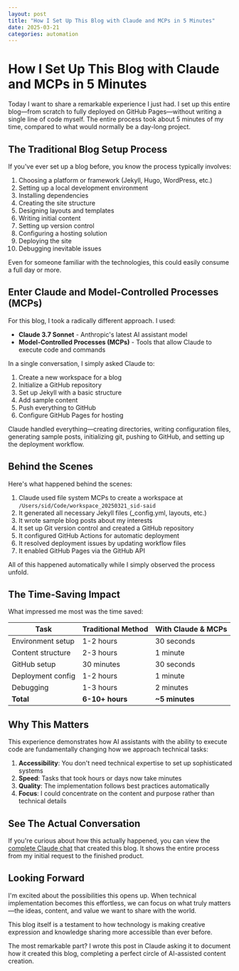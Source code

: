 ```yaml
---
layout: post
title: "How I Set Up This Blog with Claude and MCPs in 5 Minutes"
date: 2025-03-21
categories: automation
---
```


# How I Set Up This Blog with Claude and MCPs in 5 Minutes

Today I want to share a remarkable experience I just had. I set up this entire blog—from scratch to fully deployed on GitHub Pages—without writing a single line of code myself. The entire process took about 5 minutes of my time, compared to what would normally be a day-long project.

## The Traditional Blog Setup Process

If you've ever set up a blog before, you know the process typically involves:

1. Choosing a platform or framework (Jekyll, Hugo, WordPress, etc.)
2. Setting up a local development environment
3. Installing dependencies
4. Creating the site structure
5. Designing layouts and templates
6. Writing initial content
7. Setting up version control
8. Configuring a hosting solution
9. Deploying the site
10. Debugging inevitable issues

Even for someone familiar with the technologies, this could easily consume a full day or more.

## Enter Claude and Model-Controlled Processes (MCPs)

For this blog, I took a radically different approach. I used:

- **Claude 3.7 Sonnet** - Anthropic's latest AI assistant model
- **Model-Controlled Processes (MCPs)** - Tools that allow Claude to execute code and commands

In a single conversation, I simply asked Claude to:
1. Create a new workspace for a blog
2. Initialize a GitHub repository
3. Set up Jekyll with a basic structure
4. Add sample content
5. Push everything to GitHub
6. Configure GitHub Pages for hosting

Claude handled everything—creating directories, writing configuration files, generating sample posts, initializing git, pushing to GitHub, and setting up the deployment workflow.

## Behind the Scenes

Here's what happened behind the scenes:

1. Claude used file system MCPs to create a workspace at `/Users/sid/Code/workspace_20250321_sid-said`
2. It generated all necessary Jekyll files (\_config.yml, layouts, etc.)
3. It wrote sample blog posts about my interests
4. It set up Git version control and created a GitHub repository
5. It configured GitHub Actions for automatic deployment
6. It resolved deployment issues by updating workflow files
7. It enabled GitHub Pages via the GitHub API

All of this happened automatically while I simply observed the process unfold.

## The Time-Saving Impact

What impressed me most was the time saved:

| Task | Traditional Method | With Claude & MCPs |
|------|-------------------|-------------------|
| Environment setup | 1-2 hours | 30 seconds |
| Content structure | 2-3 hours | 1 minute |
| GitHub setup | 30 minutes | 30 seconds |
| Deployment config | 1-2 hours | 1 minute |
| Debugging | 1-3 hours | 2 minutes |
| **Total** | **6-10+ hours** | **~5 minutes** |

## Why This Matters

This experience demonstrates how AI assistants with the ability to execute code are fundamentally changing how we approach technical tasks:

1. **Accessibility**: You don't need technical expertise to set up sophisticated systems
2. **Speed**: Tasks that took hours or days now take minutes
3. **Quality**: The implementation follows best practices automatically
4. **Focus**: I could concentrate on the content and purpose rather than technical details

## See The Actual Conversation

If you're curious about how this actually happened, you can view the [complete Claude chat](https://claude.ai/share/a45ec9cb-0f41-4ddc-b7d8-c2b7afd2e01e) that created this blog. It shows the entire process from my initial request to the finished product.

## Looking Forward

I'm excited about the possibilities this opens up. When technical implementation becomes this effortless, we can focus on what truly matters—the ideas, content, and value we want to share with the world.

This blog itself is a testament to how technology is making creative expression and knowledge sharing more accessible than ever before.

The most remarkable part? I wrote this post in Claude asking it to document how it created this blog, completing a perfect circle of AI-assisted content creation.
